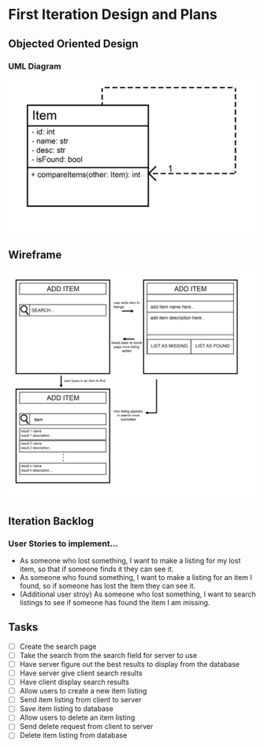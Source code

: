 # First Iteration Design and Plans

## Objected Oriented Design

### UML Diagram
![](./pictures/uml1.png)

## Wireframe
![](./pictures/wireframe.png)


## Iteration Backlog

### User Stories to implement...
- As someone who lost something, I want to make a listing for my lost item, so that if someone finds it they can see it.
- As someone who found something, I want to make a listing for an item I found, so if someone has lost the item they can see it.
- (Additional user stroy) As someone who lost something, I want to search listings to see if someone has found the item I am missing.

## Tasks
- [ ] Create the search page
- [ ] Take the search from the search field for server to use
- [ ] Have server figure out the best results to display from the database
- [ ] Have server give client search results
- [ ] Have client display search results
- [ ] Allow users to create a new item listing
- [ ] Send item listing from client to server
- [ ] Save item listing to database
- [ ] Allow users to delete an item listing
- [ ] Send delete request from client to server
- [ ] Delete item listing from database
